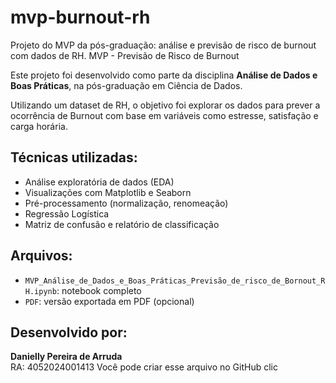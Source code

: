 # mvp-burnout-rh
Projeto do MVP da pós-graduação: análise e previsão de risco de burnout com dados de RH.
MVP - Previsão de Risco de Burnout

Este projeto foi desenvolvido como parte da disciplina **Análise de Dados e Boas Práticas**, na pós-graduação em Ciência de Dados.

Utilizando um dataset de RH, o objetivo foi explorar os dados para prever a ocorrência de Burnout com base em variáveis como estresse, satisfação e carga horária.

## Técnicas utilizadas:
- Análise exploratória de dados (EDA)
- Visualizações com Matplotlib e Seaborn
- Pré-processamento (normalização, renomeação)
- Regressão Logística
- Matriz de confusão e relatório de classificação

## Arquivos:
- `MVP_Análise_de_Dados_e_Boas_Práticas_Previsão_de_risco_de_Bornout_RH.ipynb`: notebook completo
- `PDF`: versão exportada em PDF (opcional)

## Desenvolvido por:
**Danielly Pereira de Arruda**  
RA: 4052024001413
Você pode criar esse arquivo no GitHub clic
